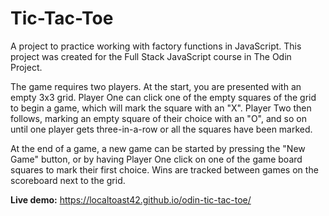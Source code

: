 # Tic-Tac-Toe

A project to practice working with factory functions in JavaScript. This project was created for the Full Stack JavaScript course in The Odin Project.

The game requires two players. At the start, you are presented with an empty 3x3 grid. Player One can click one of the empty squares of the grid to begin a game, which will mark the square with an "X". Player Two then follows, marking an empty square of their choice with an "O", and so on until one player gets three-in-a-row or all the squares have been marked. 

At the end of a game, a new game can be started by pressing the "New Game" button, or by having Player One click on one of the game board squares to mark their first choice. Wins are tracked between games on the scoreboard next to the grid.

**Live demo:** https://localtoast42.github.io/odin-tic-tac-toe/